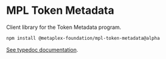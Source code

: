 # MPL Token Metadata

Client library for the Token Metadata program.

```sh
npm install @metaplex-foundation/mpl-token-metadata@alpha
```

[See typedoc documentation](https://mpl-token-metadata-js-docs.vercel.app/).

